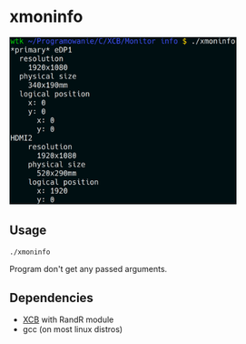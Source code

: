 # xmoninfo 
<img src="screenshot.png" width="400px"> 

## Usage 
``` 
./xmoninfo 
``` 
Program don't get any passed arguments.

## Dependencies 
* [XCB](https://xcb.freedesktop.org/) with RandR module
* gcc (on most linux distros)
